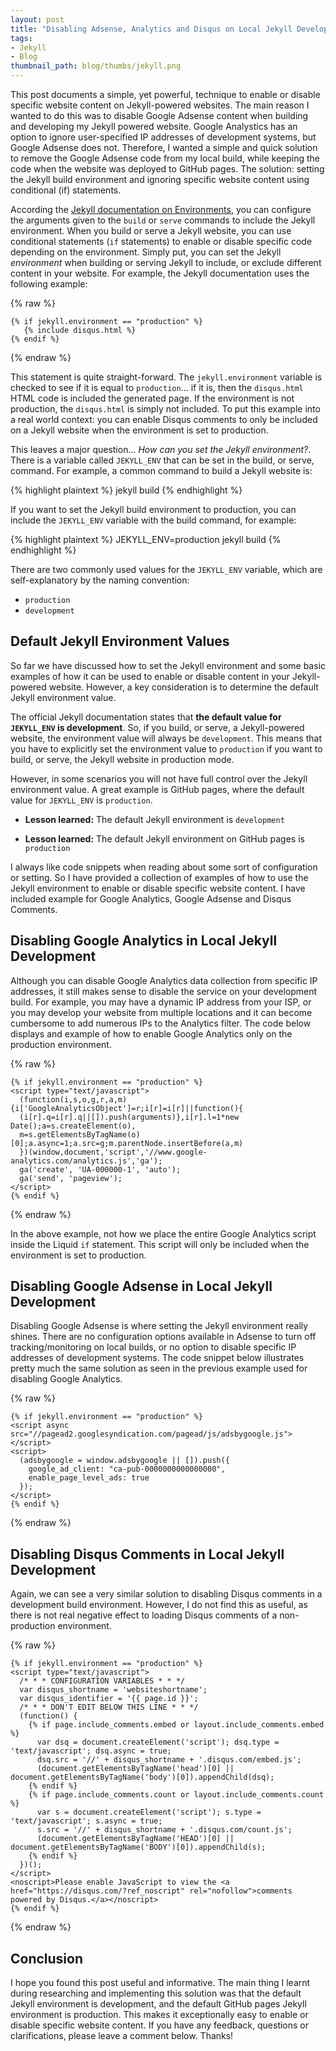```yaml
---
layout: post
title: "Disabling Adsense, Analytics and Disqus on Local Jekyll Development Builds"
tags:
- Jekyll
- Blog
thumbnail_path: blog/thumbs/jekyll.png
---
```


This post documents a simple, yet powerful, technique to enable or disable specific website content on Jekyll-powered websites. The main reason I wanted to do this was to disable Google Adsense content when building and developing my Jekyll powered website. Google Analystics has an option to ignore user-specified IP addresses of development systems, but Google Adsense does not. Therefore, I wanted a simple and quick solution to remove the Google Adsense code from my local build, while keeping the code when the website was deployed to GitHub pages. The solution: setting the Jekyll build environment and ignoring specific website content using conditional (if) statements.

According the [Jekyll documentation on Environments](https://jekyllrb.com/docs/configuration/environments/), you can configure the arguments given to the `build` or `serve` commands to include the Jekyll environment. When you build or serve a Jekyll website, you can use conditional statements (`if` statements) to enable or disable specific code depending on the environment. Simply put, you can set the Jekyll _environment_ when building or serving Jekyll to include, or exclude different content in your website. For example, the Jekyll documentation uses the following example:

{% raw %}
```liquid
{% if jekyll.environment == "production" %}
   {% include disqus.html %}
{% endif %}
```
{% endraw %}

This statement is quite straight-forward. The `jekyll.environment` variable is checked to see if it is equal to `production`... if it is, then the `disqus.html` HTML code is included the generated page. If the environment is not production, the `disqus.html` is simply not included. To put this example into a real world context: you can enable Disqus comments to only be included on a Jekyll website when the environment is set to production.

This leaves a major question... _How can you set the Jekyll environment?_. There is a variable called `JEKYLL_ENV` that can be set in the build, or serve, command. For example, a common command to build a Jekyll website is:

{% highlight plaintext %}
jekyll build
{% endhighlight %}

If you want to set the Jekyll build environment to production, you can include the `JEKYLL_ENV` variable with the build command, for example:

{% highlight plaintext %}
JEKYLL_ENV=production jekyll build
{% endhighlight %}

There are two commonly used values for the `JEKYLL_ENV` variable, which are self-explanatory by the naming convention:

- `production`
- `development`

## Default Jekyll Environment Values

So far we have discussed how to set the Jekyll environment and some basic examples of how it can be used to enable or disable content in your Jekyll-powered website. However, a key consideration is to determine the default Jekyll environment value. 

The official Jekyll documentation states that **the default value for `JEKYLL_ENV` is development**. So, if you build, or serve, a Jekyll-powered website, the environment value will always be `development`. This means that you have to explicitly set the environment value to `production` if you want to build, or serve, the Jekyll website in production mode.

However, in some scenarios you will not have full control over the Jekyll environment value. A great example is GitHub pages, where the default value for `JEKYLL_ENV` is `production`.

- **Lesson learned:** The default Jekyll environment is `development`

- **Lesson learned:** The default Jekyll environment on GitHub pages is `production`

I always like code snippets when reading about some sort of configuration or setting. So I have provided a collection of examples of how to use the Jekyll environment to enable or disable specific website content. I have included example for Google Analytics, Google Adsense and Disqus Comments.

## Disabling Google Analytics in Local Jekyll Development

Although you can disable Google Analytics data collection from specific IP addresses, it still makes sense to disable the service on your development build. For example, you may have a dynamic IP address from your ISP, or you may develop your website from multiple locations and it can become cumbersome to add numerous IPs to the Analytics filter. The code below displays and example of how to enable Google Analytics only on the production environment.

{% raw %}
```liquid
{% if jekyll.environment == "production" %}
<script type="text/javascript">
  (function(i,s,o,g,r,a,m){i['GoogleAnalyticsObject']=r;i[r]=i[r]||function(){
  (i[r].q=i[r].q||[]).push(arguments)},i[r].l=1*new Date();a=s.createElement(o),
  m=s.getElementsByTagName(o)[0];a.async=1;a.src=g;m.parentNode.insertBefore(a,m)
  })(window,document,'script','//www.google-analytics.com/analytics.js','ga');
  ga('create', 'UA-000000-1', 'auto');
  ga('send', 'pageview');
</script>
{% endif %}
```
{% endraw %}

In the above example, not how we place the entire Google Analytics script inside the Liquid `if` statement. This script will only be included when the environment is set to production.

## Disabling Google Adsense in Local Jekyll Development

Disabling Google Adsense is where setting the Jekyll environment really shines. There are no configuration options available in Adsense to turn off tracking/monitoring on local builds, or no option to disable specific IP addresses of development systems. The code snippet below illustrates pretty much the same solution as seen in the previous example used for disabling Google Analytics.

{% raw %}
```liquid
{% if jekyll.environment == "production" %}
<script async src="//pagead2.googlesyndication.com/pagead/js/adsbygoogle.js"></script>
<script>
  (adsbygoogle = window.adsbygoogle || []).push({
    google_ad_client: "ca-pub-0000000000000000",
    enable_page_level_ads: true
  });
</script>
{% endif %}
```
{% endraw %}

## Disabling Disqus Comments in Local Jekyll Development

Again, we can see a very similar solution to disabling Disqus comments in a development build environment. However, I do not find this as useful, as there is not real negative effect to loading Disqus comments of a non-production environment. 

{% raw %}
```liquid
{% if jekyll.environment == "production" %}
<script type="text/javascript">
  /* * * CONFIGURATION VARIABLES * * */
  var disqus_shortname = 'websiteshortname';
  var disqus_identifier = '{{ page.id }}';
  /* * * DON'T EDIT BELOW THIS LINE * * */
  (function() {
    {% if page.include_comments.embed or layout.include_comments.embed %}
      var dsq = document.createElement('script'); dsq.type = 'text/javascript'; dsq.async = true;
      dsq.src = '//' + disqus_shortname + '.disqus.com/embed.js';
      (document.getElementsByTagName('head')[0] || document.getElementsByTagName('body')[0]).appendChild(dsq);
    {% endif %}
    {% if page.include_comments.count or layout.include_comments.count %}
      var s = document.createElement('script'); s.type = 'text/javascript'; s.async = true;
      s.src = '//' + disqus_shortname + '.disqus.com/count.js';
      (document.getElementsByTagName('HEAD')[0] || document.getElementsByTagName('BODY')[0]).appendChild(s);
    {% endif %}
  })();
</script>
<noscript>Please enable JavaScript to view the <a href="https://disqus.com/?ref_noscript" rel="nofollow">comments powered by Disqus.</a></noscript>
{% endif %}
```
{% endraw %}

## Conclusion

I hope you found this post useful and informative. The main thing I learnt during researching and implementing this solution was that the default Jekyll environment is development, and the default GitHub pages Jekyll environment is production. This makes it exceptionally easy to enable or disable specific website content. If you have any feedback, questions or clarifications, please leave a comment below. Thanks!
